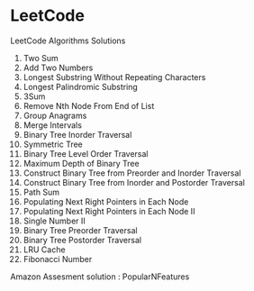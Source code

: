 # LeetCode
LeetCode Algorithms Solutions
1.   Two Sum    
2.   Add Two Numbers 
3.	 Longest Substring Without Repeating Characters
5.   Longest Palindromic Substring
15.  3Sum    
19.  Remove Nth Node From End of List
49.	 Group Anagrams
56.	 Merge Intervals
94.  Binary Tree Inorder Traversal    
101. Symmetric Tree
102. Binary Tree Level Order Traversal
104. Maximum Depth of Binary Tree
105. Construct Binary Tree from Preorder and Inorder Traversal
106. Construct Binary Tree from Inorder and Postorder Traversal    
112. Path Sum
116. Populating Next Right Pointers in Each Node
117. Populating Next Right Pointers in Each Node II
137. Single Number II
144. Binary Tree Preorder Traversal
145. Binary Tree Postorder Traversal    
146. LRU Cache
509. Fibonacci Number

Amazon Assesment solution : PopularNFeatures

